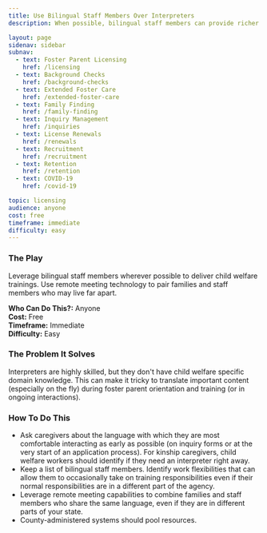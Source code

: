 ```yaml
---
title: Use Bilingual Staff Members Over Interpreters
description: When possible, bilingual staff members can provide richer context and training than an interpreter.

layout: page
sidenav: sidebar
subnav:
  - text: Foster Parent Licensing
    href: /licensing
  - text: Background Checks
    href: /background-checks
  - text: Extended Foster Care
    href: /extended-foster-care
  - text: Family Finding
    href: /family-finding
  - text: Inquiry Management
    href: /inquiries
  - text: License Renewals
    href: /renewals
  - text: Recruitment
    href: /recruitment
  - text: Retention
    href: /retention
  - text: COVID-19
    href: /covid-19

topic: licensing
audience: anyone
cost: free
timeframe: immediate
difficulty: easy
---
```



### The Play

Leverage bilingual staff members wherever possible to deliver child welfare trainings. Use remote meeting technology to pair families and staff members who may live far apart.

**Who Can Do This?:**
Anyone<br />
**Cost:**
Free<br />
**Timeframe:**
Immediate<br />
**Difficulty:**
Easy<br />

### The Problem It Solves

Interpreters are highly skilled, but they don't have child welfare specific domain knowledge. This can make it tricky to translate important content (especially on the fly) during foster parent orientation and training (or in ongoing interactions).

### How To Do This

* Ask caregivers about the language with which they are most comfortable interacting as early as possible (on inquiry forms or at the very start of an application process). For kinship caregivers, child welfare workers should identify if they need an interpreter right away.
* Keep a list of bilingual staff members. Identify work flexibilities that can allow them to occasionally take on training responsibilities even if their normal responsibilities are in a different part of the agency.
* Leverage remote meeting capabilities to combine families and staff members who share the same language, even if they are in different parts of your state. 
* County-administered systems should pool resources.

